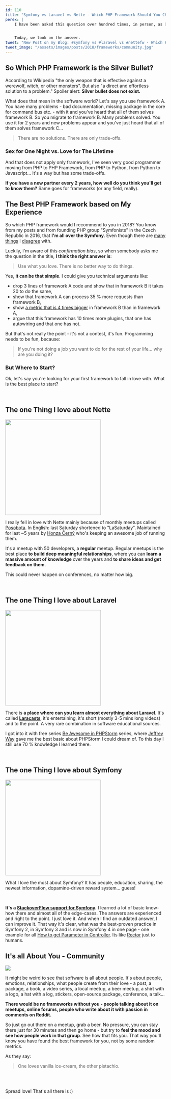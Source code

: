 ```yaml
---
id: 110
title: "Symfony vs Laravel vs Nette - Which PHP Framework Should You Choose"
perex: |
    I have been asked this question over hundred times, in person, as [a post request](https://github.com/TomasVotruba/tomasvotruba.com/issues/278). When to use Symfony? How is Laravel better than Symfony? What are Nette killer features compared to Symfony and Laravel?


    Today, we look on the answer.
tweet: "New Post on my Blog: #symfony vs #laravel vs #nettefw - Which PHP Framework Should You Choose #php #community"
tweet_image: "/assets/images/posts/2018/frameworks/community.jpg"
---
```


## So Which PHP Framework is the Silver Bullet?

According to Wikipedia "the only weapon that is effective against a werewolf, witch, or other monsters". But also "a direct and effortless solution to a problem." Spoiler alert: **Silver bullet does not exist.**

What does that mean in the software world? Let's say you use framework A. You have many problems - bad documentation, missing package in the core for command bus etc. - with it and you've heard that all of them solves framework B. So you migrate to framework B. Many problems solved. You use it for 2 years and  new problems appear and you've just heard that all of them solves framework C...

<blockquote class="blockquote text-center mt-lg-5 mb-lg-5">
    There are no solutions. There are only trade-offs.
</blockquote>

### Sex for One Night vs. Love for The Lifetime

And that does not apply only framework, I've seen very good programmer moving from PHP to PHP Framework, from PHP to Python, from Python to Javascript... It's a way but has some trade-offs.

**If you have a new partner every 2 years, how well do you think you'll get to know them?** Same goes for frameworks (or any field, really).

## The Best PHP Framework based on My Experience

So which PHP framework would I recommend to you in 2018? You know from my posts and from founding PHP group "Symfonists" in the Czech Republic in 2016, that **I'm all over the Symfony**. Even though there are [many](/blog/2017/02/12/drop-all-service-tags-in-your-nette-and-symfony-applications/#get-rid-of-tagging-in-symfony) [things](https://github.com/symfony/symfony/pull/26686) I [disagree](/blog/2018/04/23/how-to-slowly-turn-your-symfony-project-to-legacy-with-action-injection/) with.

Luckily, I'm aware of this *confirmation bias*, so when somebody asks me the question in the title, **I think the right answer is**:

<blockquote class="blockquote text-center mt-lg-5 mb-lg-5">
    Use what you love. There is no better way to do things.
</blockquote>

Yes, **it can be that simple**. I could give you technical arguments like:

- drop 3 lines of framework A code and show that in framework B it takes 20 to do the same,
- show that framework A can process 35 % more requests than framework B,
- show [a metric that is 4 times bigger](https://medium.com/@taylorotwell/measuring-code-complexity-64356da605f9) in framework B than in framework A,
- argue that this framework has 10 times more plugins, that one has autowiring and that one has not.

But that's not really the point - it's not a contest, it's fun. Programming needs to be fun, because:

<blockquote class="blockquote text-center mt-lg-5 mb-lg-5">
    If you're not doing a job you want to do for the rest of your life... why are you doing it?
</blockquote>

### But Where to Start?

Ok, let's say you're looking for your first framework to fall in love with. What is the best place to start?

<br>

## The one Thing I love about Nette

<img src="https://files.nette.org/git/www/nette-logo-blue.png" width="300">

I really fell in love with Nette mainly because of monthly meetups called [Posobota](https://www.posobota.cz). In English: last Saturday shortened to "LaSaturday". Maintained for last ~5 years by [Honza Černý](https://honzacerny.com) who's keeping an awesome job of running them.

It's a meetup with 50 developers, a **regular** meetup. Regular meetups is the best place **to build deep meaningful relationships**, where you can **learn a massive amount of knowledge** over the years and **to share ideas and get feedback on them**.

This could never happen on conferences, no matter how big.

<br>

## The one Thing I love about Laravel

<img src="https://www.loadsys.com/wp-content/uploads/laravel_loadsys.png" width="300">

There is **a place where can you learn almost everything about Laravel**. It's called **[Laracasts](https://laracasts.com)**, it's entertaining, it's short (mostly 3-5 mins long videos) and to the point. A very rare combination in software educational sources.

I got into it with free series [Be Awesome in PHPStorm](https://laracasts.com/series/how-to-be-awesome-in-phpstorm) series, where [Jeffrey Way](https://github.com/JeffreyWay) gave me the best basic about PHPStorm I could dream of. To this day I still use 70 % knowledge I learned there.

<br>

## The one Thing I love about Symfony

<img src="https://www.rostemespolecne.cz/copohwegoiwhe/uploads/2017/01/symfony_black_02.png" width=300>

What I love the most about Symfony? It has people, education, sharing, the newest information, dopamine-driven reward system... guess!

<br>

**It's a [StackoverFlow support for Symfony](https://stackoverflow.com/questions/tagged/symfony).** I learned a lot of basic know-how there and almost all of the edge-cases. The answers are experienced and right to the point. I just love it. And when I find an outdated answer, I can improve it. That way it's clear, what was the best-proven practice in Symfony 2, in Symfony 3 and is now in Symfony 4 in one page - one example for all [How to get Parameter in Controller](https://stackoverflow.com/questions/13901256/how-do-i-read-from-parameters-yml-in-a-controller-in-symfony2). Its like [Rector](https://github.com/rectorphp/rector) just to humans.

## It's all About You - Community

<img src="/assets/images/posts/2018/frameworks/community.jpg">

It might be weird to see that software is all about people. It's about people, emotions, relationships, what people create from their love - a post, a package, a book, a video series, a local meetup, a beer meetup, a shirt with a logo, a hat with a log, stickers, open-source package, conference, a talk...

**There would be no frameworks without you - people talking about it on meetups, online forums, people who write about it with passion in comments on Reddit.**

So just go out there on a meetup, grab a beer. No pressure, you can stay there just for 30 minutes and then go home - but try to **feel the mood and see how people work in that group**. See how that fits you. That way you'll know you have found the best framework for you, not by some random metrics.

As they say:

<blockquote class="blockquote text-center mt-lg-5 mb-lg-5">
    One loves vanilla ice-cream, the other pistachio.
</blockquote>

<br><br>

Spread love! That's all there is :)
